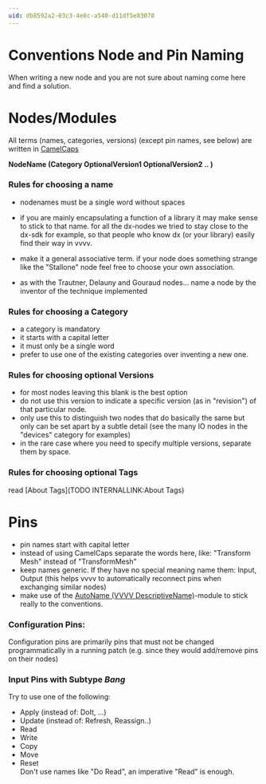 ```yaml
---
uid: db8592a2-03c3-4e8c-a540-d11df5e83078
---
```


# Conventions Node and Pin Naming
When writing a new node and you are not sure about naming come here and find a solution.   

# Nodes/Modules
All terms (names, categories, versions) (except pin names, see below) are written in <a href="http://en.wikipedia.org/wiki/CamelCase" class="extURL" target="_blank">CamelCaps</a>  

**NodeName (Category OptionalVersion1 OptionalVersion2 .. )**  
	
### Rules for choosing a name
* nodenames must be a single word without spaces  

* if you are mainly encapsulating a function of a library it may make sense to stick to that name. for all the dx-nodes we tried to stay close to the dx-sdk for example, so that people who know dx (or your library) easily find their way in vvvv.  

* make it a general associative term. if your node does something strange like the "Stallone" node feel free to choose your own association.   

* as with the Trautner, Delauny and Gouraud nodes... name a node by the inventor of the technique implemented  

### Rules for choosing a Category
* a category is mandatory  
* it starts with a capital letter  
* it must only be a single word  
* prefer to use one of the existing categories over inventing a new one.  

### Rules for choosing optional Versions
* for most nodes leaving this blank is the best option  
* do not use this version to indicate a specific version (as in "revision") of that particular node.  
* only use this to distinguish two nodes that do basically the same but only can be set apart by a subtle detail (see the many IO nodes in the "devices" category for examples)  
* in the rare case where you need to specify multiple versions, separate them by space.  


### Rules for choosing optional Tags
read [About Tags](TODO INTERNALLINK:About Tags)  

# Pins 
* pin names start with capital letter   
* instead of using CamelCaps separate the words here, like: "Transform Mesh" instead of "TransformMesh"  
* keep names generic. If they have no special meaning name them: Input, Output (this helps vvvv to automatically reconnect pins when exchanging similar nodes)  
* make use of the [AutoName (VVVV DescriptiveName)](https://vvvv.org/tiki-download_file.php?fileId=1783")-module to stick really to the conventions.  

### Configuration Pins:
Configuration pins are primarily pins that must not be changed programmatically in a running patch (e.g. since they would add/remove pins on their nodes)  

### Input Pins with Subtype *Bang*
Try to use one of the following:  
* Apply (instead of: DoIt, ...)  
* Update (instead of: Refresh, Reassign..)  
* Read  
* Write  
* Copy  
* Move  
* Reset   
Don't use names like "Do Read", an imperative "Read" is enough. 